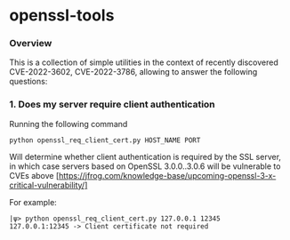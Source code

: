 # openssl-tools

### Overview
This is a collection of simple utilities in the context of recently discovered CVE-2022-3602, CVE-2022-3786, allowing to answer the following questions:

### 1. Does my server require client authentication

Running the following command
```
python openssl_req_client_cert.py HOST_NAME PORT
```
Will determine whether client authentication is required by the SSL server, in which case servers based on OpenSSL 3.0.0..3.0.6 will be vulnerable to CVEs above [https://jfrog.com/knowledge-base/upcoming-openssl-3-x-critical-vulnerability/]

For example:
```
|ψ> python openssl_req_client_cert.py 127.0.0.1 12345
127.0.0.1:12345 -> Client certificate not required
```



